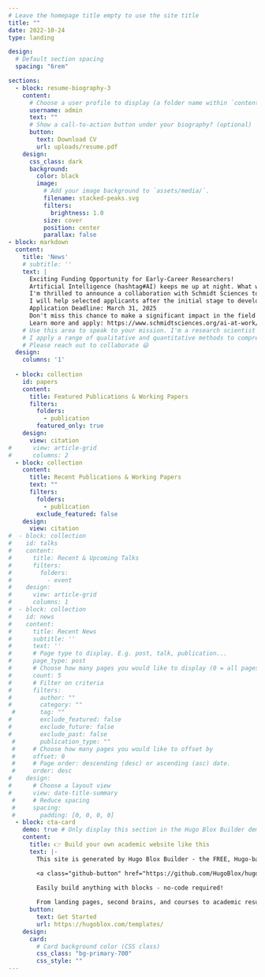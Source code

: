 ```yaml
---
# Leave the homepage title empty to use the site title
title: ""
date: 2022-10-24
type: landing

design:
  # Default section spacing
  spacing: "6rem"

sections:
  - block: resume-biography-3
    content:
      # Choose a user profile to display (a folder name within `content/authors/`)
      username: admin
      text: ""
      # Show a call-to-action button under your biography? (optional)
      button:
        text: Download CV
        url: uploads/resume.pdf
    design:
      css_class: dark
      background:
        color: black
        image:
          # Add your image background to `assets/media/`.
          filename: stacked-peaks.svg
          filters:
            brightness: 1.0
          size: cover
          position: center
          parallax: false
- block: markdown
  content:
    title: 'News'
    # subtitle: ''
    text: |
      Exciting Funding Opportunity for Early-Career Researchers!
      Artificial Intelligence (hashtag#AI) keeps me up at night. What will happen to work and workers?
      I'm thrilled to announce a collaboration with Schmidt Sciences to offer up to $200,000 in funding for early-career researchers. This initiative aims to explore AI's impact on job search and matching, labor market competition, and job quality.
      I will help selected applicants after the initial stage to develop their proposals to maximize the chances they get funded. I really look forward to mentoring the next generation!
      Application Deadline: March 31, 2025
      Don't miss this chance to make a significant impact in the field. Please share widely and help spread the word.
      Learn more and apply: https://www.schmidtsciences.org/ai-at-work/
    # Use this area to speak to your mission. I'm a research scientist in the Moonshot team at DeepMind. I blog about machine learning, deep learning, and moonshots.
    # I apply a range of qualitative and quantitative methods to comprehensively investigate the role of science and technology in the economy.
    # Please reach out to collaborate 😃
  design:
    columns: '1'
  
  - block: collection
    id: papers
    content:
      title: Featured Publications & Working Papers
      filters:
        folders:
          - publication
        featured_only: true
    design:
      view: citation
#      view: article-grid
#      columns: 2
  - block: collection
    content:
      title: Recent Publications & Working Papers
      text: ""
      filters:
        folders:
          - publication
        exclude_featured: false
    design:
      view: citation  
#  - block: collection
#    id: talks
#    content:
#      title: Recent & Upcoming Talks
#      filters:
#        folders:
#          - event
#    design:
#      view: article-grid
#      columns: 1
#  - block: collection
#    id: news
#    content:
#      title: Recent News
#      subtitle: ''
#      text: ''
#      # Page type to display. E.g. post, talk, publication...
#      page_type: post
#      # Choose how many pages you would like to display (0 = all pages)
#      count: 5
#      # Filter on criteria
#      filters:
#        author: ""
#        category: ""
 #       tag: ""
#        exclude_featured: false
#        exclude_future: false
#        exclude_past: false
 #       publication_type: ""
 #     # Choose how many pages you would like to offset by
 #     offset: 0
 #     # Page order: descending (desc) or ascending (asc) date.
 #     order: desc
#    design:
#      # Choose a layout view
#      view: date-title-summary
 #     # Reduce spacing
 #     spacing:
 #       padding: [0, 0, 0, 0]
  - block: cta-card
    demo: true # Only display this section in the Hugo Blox Builder demo site
    content:
      title: 👉 Build your own academic website like this
      text: |-
        This site is generated by Hugo Blox Builder - the FREE, Hugo-based open source website builder trusted by 250,000+ academics like you.

        <a class="github-button" href="https://github.com/HugoBlox/hugo-blox-builder" data-color-scheme="no-preference: light; light: light; dark: dark;" data-icon="octicon-star" data-size="large" data-show-count="true" aria-label="Star HugoBlox/hugo-blox-builder on GitHub">Star</a>

        Easily build anything with blocks - no-code required!
        
        From landing pages, second brains, and courses to academic resumés, conferences, and tech blogs.
      button:
        text: Get Started
        url: https://hugoblox.com/templates/
    design:
      card:
        # Card background color (CSS class)
        css_class: "bg-primary-700"
        css_style: ""
---
```

